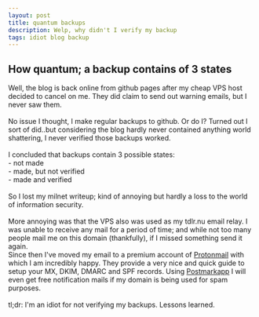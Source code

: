 ```yaml
---
layout: post
title: quantum backups
description: Welp, why didn't I verify my backup
tags: idiot blog backup
---
```


<h2>How quantum; a backup contains of 3 states</h2>
Well, the blog is back online from github pages after my cheap VPS host decided to cancel on me. They did claim to send out warning emails, but I never saw them. <br>

<br>
No issue I thought, I make regular backups to github. Or do I? Turned out I sort of did..but considering the blog hardly never contained anything world shattering, I never verified those backups worked. <br>
<br>
I concluded that backups contain 3 possible states: <br>
- not made <br>
- made, but not verified <br>
- made and verified <br>

<br>
So I lost my milnet writeup; kind of annoying but hardly a loss to the world of information security.<br>
<br>
More annoying was that the VPS also was used as my tdlr.nu email relay. I was unable to receive any mail for a period of time; and while not too many people mail me on this domain (thankfully), if I missed something send it again. <br>
Since then I've moved my email to a premium account of <a href="https://www.protonmail.com">Protonmail</a> with which I am incredibly happy. They provide a very nice and quick guide to setup your MX, DKIM, DMARC and SPF records. Using <a href="http://dmarc.postmarkapp.com">Postmarkapp</a> I will even get free notification mails if my domain is being used for spam purposes.<br>
<br>
tl;dr: I'm an idiot for not verifying my backups. Lessons learned.







